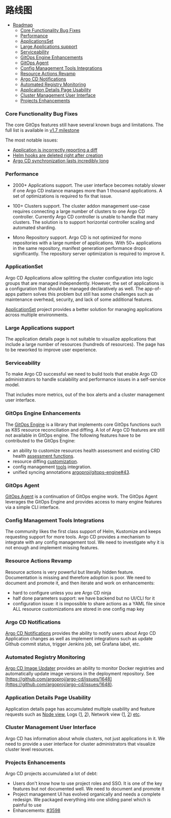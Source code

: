 # 路线图

- [Roadmap](#roadmap)
    - [Core Functionality Bug Fixes](#core-functionality-bug-fixes)
    - [Performance](#performance)
    - [ApplicationsSet](#applicationsset)
    - [Large Applications support](#large-applications-support)
    - [Serviceability](#serviceability)
    - [GitOps Engine Enhancements](#gitops-engine-enhancements)
    - [GitOps Agent](#gitops-agent)
    - [Config Management Tools Integrations](#config-management-tools-integrations)
    - [Resource Actions Revamp](#resource-actions-revamp)
    - [Argo CD Notifications](#argo-cd-notifications)
    - [Automated Registry Monitoring](#automated-registry-monitoring)
    - [Application Details Page Usability](#application-details-page-usability)
    - [Cluster Management User Interface](#cluster-management-user-interface)
    - [Projects Enhancements](#projects-enhancements)

### Core Functionality Bug Fixes

The core GitOps features still have several known bugs and limitations. The full list is available in [v1.7 milestone](
https://github.com/argoproj/argo-cd/issues?q=is%3Aopen+is%3Aissue+label%3Abug+milestone%3A%22v1.7+%22+label%3Acomponent%3Acore)

The most notable issues:

* [Application is incorrectly reporting a diff](https://github.com/argoproj/argo-cd/issues/2865)
* [Helm hooks are deleted right after creation](https://github.com/argoproj/argo-cd/issues/2737)
* [Argo CD synchronization lasts incredibly long](https://github.com/argoproj/argo-cd/issues/3663)

### Performance

* 2000+ Applications support. The user interface becomes notably slower if one Argo CD instance manages more than 1 thousand applications.
A set of optimizations is required to fix that issue.

* 100+ Clusters support. The cluster addon management use-case requires connecting a large number of clusters to one Argo CD controller.
Currently Argo CD controller is unable to handle that many clusters. The solution is to support horizontal controller scaling and automated sharding.

* Mono Repository support. Argo CD is not optimized for mono repositories with a large number of applications. With 50+ applications in the same repository, manifest generation performance drops significantly. The repository server optimization is required to improve it.

### ApplicationSet

Argo CD Applications allow splitting the cluster configuration into logic groups that are managed independently. However, the set of applications
is a configuration that should be managed declaratively as well. The app-of-apps pattern solves this problem but still has some challenges such as
maintenance overhead, security, and lack of some additional features.

[ApplicationSet](https://github.com/argoproj-labs/applicationset) project provides a better solution for managing applications across multiple environments.

### Large Applications support

The application details page is not suitable to visualize applications that include a large number of resources (hundreds of resources). The page has to be reworked
to improve user experience.

### Serviceability

To make Argo CD successful we need to build tools that enable Argo CD administrators to handle scalability and performance issues in a self-service model.

That includes more metrics, out of the box alerts and a cluster management user interface.

### GitOps Engine Enhancements

The [GitOps Engine](https://github.com/argoproj/gitops-engine) is a library that implements core GitOps functions such as K8S resource reconciliation and diffing.
A lot of Argo CD features are still not available in GitOps engine. The following features have to be contributed to the GitOps Engine:

* an ability to customize resources health assessment and existing CRD health [assessment functions](https://github.com/argoproj/argo-cd/tree/master/resource_customizations).
* resource diffing [customization](https://argoproj.github.io/argo-cd/user-guide/diffing/).
* config management [tools](https://argoproj.github.io/argo-cd/user-guide/application_sources/) integration.
* unified syncing annotations [argoproj/gitops-engine#43](https://github.com/argoproj/gitops-engine/issues/43).

### GitOps Agent

[GitOps Agent](https://github.com/argoproj/gitops-engine/tree/master/agent) is a continuation of GitOps engine work. The GitOps Agent leverages the GitOps Engine and provides
access to many engine features via a simple CLI interface.

### Config Management Tools Integrations

The community likes the first class support of Helm, Kustomize and keeps requesting support for more tools.
Argo CD provides a mechanism to integrate with any config management tool. We need to investigate why
it is not enough and implement missing features.

### Resource Actions Revamp

Resource actions is very powerful but literally hidden feature. Documentation is missing and therefore
adoption is poor. We need to document and promote it, and then iterate and work on enhancements:

* hard to configure unless you are Argo CD ninja
* half done parameters support: we have backend but no UI/CLI for it
* configuration issue: it is impossible to share actions as a YAML file since ALL resource customizations are stored in one config map key

### Argo CD Notifications

[Argo CD Notifications](https://github.com/argoproj-labs/argocd-notifications) provides the ability to notify users about Argo CD Application
changes as well as implement integrations such as update Github commit status, trigger Jenkins job, set Grafana label, etc.

### Automated Registry Monitoring

[Argo CD Image Updater](https://github.com/argoproj-labs/argocd-image-updater) provides an ability to monitor Docker registries and automatically
update image versions in the deployment repository. See [https://github.com/argoproj/argo-cd/issues/1648](https://github.com/argoproj/argo-cd/issues/1648).

### Application Details Page Usability

Application details page has accumulated multiple usability and feature requests such as 
[Node view](https://github.com/argoproj/argo-cd/issues/1483),
Logs ([1](https://github.com/argoproj/argo-cd/issues/781), [2](https://github.com/argoproj/argo-cd/issues/3382)),
Network view ([1](https://github.com/argoproj/argo-cd/issues/2892), [2](https://github.com/argoproj/argo-cd/issues/2338))
 [etc](https://github.com/argoproj/argo-cd/issues/2199).

### Cluster Management User Interface

Argo CD has information about whole clusters, not just applications in it.
We need to provide a user interface for cluster administrators that visualize cluster level resources.

### Projects Enhancements

Argo CD projects accumulated a lot of debt:

* Users don't know how to use project roles and SSO. It is one of the key features but not documented well. We need to document and promote it
* Project management UI has evolved organically and needs a complete redesign. We packaged everything into one sliding panel which is painful to use
* Enhancements: [#3598](https://github.com/argoproj/argo-cd/issues/3598)
